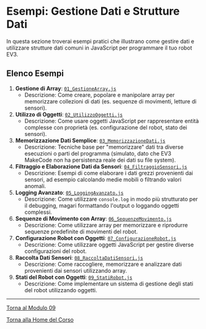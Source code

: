 # Esempi: Gestione Dati e Strutture Dati

In questa sezione troverai esempi pratici che illustrano come gestire dati e utilizzare strutture dati comuni in JavaScript per programmare il tuo robot EV3.

## Elenco Esempi

1.  **Gestione di Array**: [`01_GestioneArray.js`](./01_GestioneArray.js)
    *   Descrizione: Come creare, popolare e manipolare array per memorizzare collezioni di dati (es. sequenze di movimenti, letture di sensori).
2.  **Utilizzo di Oggetti**: [`02_UtilizzoOggetti.js`](./02_UtilizzoOggetti.js)
    *   Descrizione: Come usare oggetti JavaScript per rappresentare entità complesse con proprietà (es. configurazione del robot, stato dei sensori).
3.  **Memorizzazione Dati Semplice**: [`03_MemorizzazioneDati.js`](./03_MemorizzazioneDati.js)
    *   Descrizione: Tecniche base per "memorizzare" dati tra diverse esecuzioni o parti del programma (simulato, dato che EV3 MakeCode non ha persistenza reale dei dati su file system).
4.  **Filtraggio e Elaborazione Dati da Sensori**: [`04_FiltraggioSensori.js`](./04_FiltraggioSensori.js)
    *   Descrizione: Esempi di come elaborare i dati grezzi provenienti dai sensori, ad esempio calcolando medie mobili o filtrando valori anomali.
5.  **Logging Avanzato**: [`05_LoggingAvanzato.js`](./05_LoggingAvanzato.js)
    *   Descrizione: Come utilizzare `console.log` in modo più strutturato per il debugging, magari formattando l'output o loggando oggetti complessi.
6.  **Sequenze di Movimento con Array**: [`06_SequenzeMovimento.js`](./06_SequenzeMovimento.js)
    *   Descrizione: Come utilizzare array per memorizzare e riprodurre sequenze predefinite di movimenti del robot.
7.  **Configurazione Robot con Oggetti**: [`07_ConfigurazioneRobot.js`](./07_ConfigurazioneRobot.js)
    *   Descrizione: Come utilizzare oggetti JavaScript per gestire diverse configurazioni del robot.
8.  **Raccolta Dati Sensori**: [`08_RaccoltaDatiSensori.js`](./08_RaccoltaDatiSensori.js)
    *   Descrizione: Come raccogliere, memorizzare e analizzare dati provenienti dai sensori utilizzando array.
9.  **Stati del Robot con Oggetti**: [`09_StatiRobot.js`](./09_StatiRobot.js)
    *   Descrizione: Come implementare un sistema di gestione degli stati del robot utilizzando oggetti.

---

[Torna al Modulo 09](../README.md)

[Torna alla Home del Corso](../../README.md)